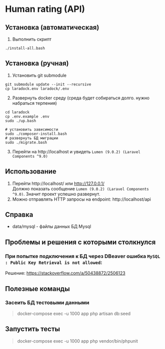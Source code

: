 # Human rating (API)

## Установка (автоматическая)
1. Выполнить скрипт
```
./install-all.bash
```

## Установка (ручная)

1. Установить git submodule
```
git submodule update --init --recursive
cp laradock.env laradock/.env
```
2. Развернуть docker среду (среда будет собираться долго. нужно набраться терпения)
```
cd laradock
cp .env.example .env
sudo ./up.bash

# установить зависимости
sudo ./composer-install.bash
# развернуть БД миграции  
sudo ./migrate.bash
```
3. Перейти на http://localhost и увидеть `Lumen (9.0.2) (Laravel Components ^9.0)`

## Использование

1. Перейти http://localhost/ или http://127.0.0.1/ <br>
    Должно показать сообщение `Lumen (9.0.2) (Laravel Components ^9.0)`. 
   Значит проект успешно развернут.
2. Можно отправлять HTTP запросы на endpoint: http://localhost/api

## Справка

* data/mysql - файлы данных БД Mysql

## Проблемы и решения с которыми столкнулся

### При попытке подключения к БД через DBeaver ошибка `MySQL : Public Key Retrieval is not allowed`:<br>
Решение: https://stackoverflow.com/a/50438872/2506123

## Полезные команды

### Засеить БД тестовыми данными
> docker-compose exec -u 1000 app php artisan db:seed

## Запустить тесты
> docker-compose exec -u 1000 app php vendor/bin/phpunit